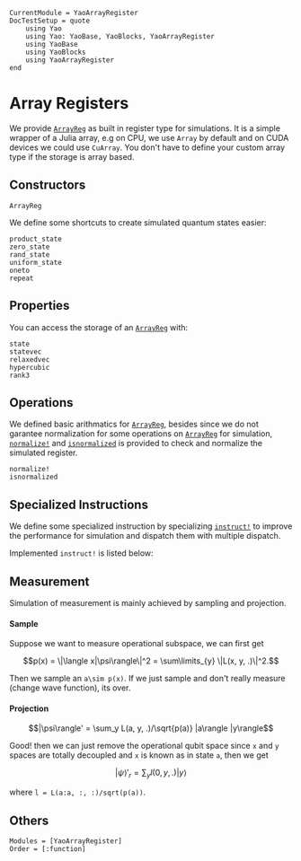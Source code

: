 ```@meta
CurrentModule = YaoArrayRegister
DocTestSetup = quote
    using Yao
    using Yao: YaoBase, YaoBlocks, YaoArrayRegister
    using YaoBase
    using YaoBlocks
    using YaoArrayRegister
end
```

# Array Registers

We provide [`ArrayReg`](@ref) as built in register type for simulations. It is a simple wrapper of a Julia array, e.g on CPU, we use `Array` by default and on CUDA devices we could use `CuArray`. You don't have to define your custom array type if the storage is array based.

## Constructors

```@docs
ArrayReg
```

We define some shortcuts to create simulated quantum states easier:

```@docs
product_state
zero_state
rand_state
uniform_state
oneto
repeat
```

## Properties

You can access the storage of an [`ArrayReg`](@ref) with:

```@docs
state
statevec
relaxedvec
hypercubic
rank3
```

## Operations

We defined basic arithmatics for [`ArrayReg`](@ref), besides since we do not garantee
normalization for some operations on [`ArrayReg`](@ref) for simulation, [`normalize!`](@ref) and 
[`isnormalized`](@ref) is provided to check and normalize the simulated register.

```@docs
normalize!
isnormalized
```

## Specialized Instructions

We define some specialized instruction by specializing [`instruct!`](@ref) to improve the performance for simulation and dispatch them with multiple dispatch.

Implemented `instruct!` is listed below:

## Measurement

Simulation of measurement is mainly achieved by sampling and projection.

#### Sample

Suppose we want to measure operational subspace, we can first get
```math
p(x) = \|\langle x|\psi\rangle\|^2 = \sum\limits_{y} \|L(x, y, .)\|^2.
```
Then we sample an ``a\sim p(x)``. If we just sample and don't really measure (change wave function), its over.

#### Projection
```math
|\psi\rangle' = \sum_y L(a, y, .)/\sqrt{p(a)} |a\rangle |y\rangle
```

Good! then we can just remove the operational qubit space since `x` and `y` spaces are totally decoupled and `x` is known as in state `a`, then we get

```math
|\psi\rangle'_r = \sum_y l(0, y, .) |y\rangle
```

where `l = L(a:a, :, :)/sqrt(p(a))`.


## Others

```@autodocs
Modules = [YaoArrayRegister]
Order = [:function]
```
